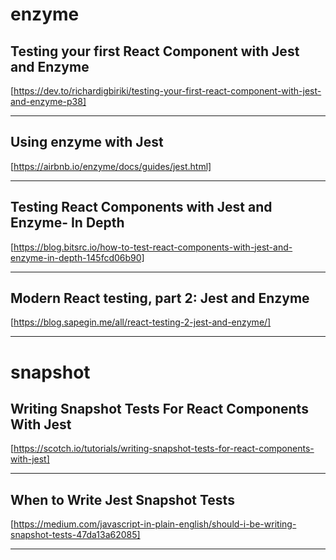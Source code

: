 # enzyme

## Testing your first React Component with Jest and Enzyme

[https://dev.to/richardigbiriki/testing-your-first-react-component-with-jest-and-enzyme-p38]

---

## Using enzyme with Jest

[https://airbnb.io/enzyme/docs/guides/jest.html]

---

## Testing React Components with Jest and Enzyme- In Depth

[https://blog.bitsrc.io/how-to-test-react-components-with-jest-and-enzyme-in-depth-145fcd06b90]

---

## Modern React testing, part 2: Jest and Enzyme

[https://blog.sapegin.me/all/react-testing-2-jest-and-enzyme/]

---

# snapshot

## Writing Snapshot Tests For React Components With Jest

[https://scotch.io/tutorials/writing-snapshot-tests-for-react-components-with-jest]

---

## When to Write Jest Snapshot Tests

[https://medium.com/javascript-in-plain-english/should-i-be-writing-snapshot-tests-47da13a62085]

---
